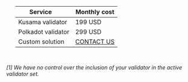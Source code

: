 <section id="pricelist">
    <ul class="flex-container">
        <div class=".midl-table-view-offering">
        <div class="card btn-no-waves">
        <div class="card-body" style="text-align: center;">
            <div class="table-responsive">
                <table class="table table-bordered">
                    <thead>
                    <tr>
                        <th scope="col" class="midl-table-title">Service<a style="font-size:10px;color:#fff" href="#section1"> [1]</a></th>
                        <th scope="col" class="midl-table-title">Monthly cost</th>
                    </tr>
                    </thead>
                    <tbody>
                    <tr>
                        <td>Kusama validator</td>
                        <td>199 USD</td>
                    </tr>
                    <tr>
                        <td>Polkadot validator</td>
                        <td>299 USD</td>
                    </tr>
                    <tr>
                        <td>Custom solution</td>
                        <td><a href="mailto:hello@midl.dev" target="_blank">CONTACT US <i class="fa fa-envelope-o"></i></a></td>
                    </tr>
                    </tbody>
                </table>
</div>
</div>
</div>
</div>
</ul>
</section>
<div style="padding-top:15px"><i>
<p>[1]  We have no control over the inclusion of your validator in the active validator set.</p></i>
</div>
